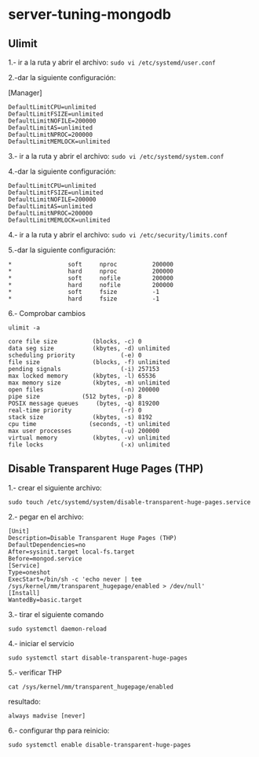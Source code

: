 # server-tuning-mongodb
## Ulimit

1.- ir a la ruta y abrir el archivo:
``sudo vi /etc/systemd/user.conf``

2.-dar la siguiente configuración:

[Manager]

```text
DefaultLimitCPU=unlimited
DefaultLimitFSIZE=unlimited
DefaultLimitNOFILE=200000
DefaultLimitAS=unlimited
DefaultLimitNPROC=200000
DefaultLimitMEMLOCK=unlimited
```

3.- ir a la ruta y abrir el archivo:
``sudo vi /etc/systemd/system.conf``

4.-dar la siguiente configuración:

```text
DefaultLimitCPU=unlimited
DefaultLimitFSIZE=unlimited
DefaultLimitNOFILE=200000
DefaultLimitAS=unlimited
DefaultLimitNPROC=200000
DefaultLimitMEMLOCK=unlimited
```

4.- ir a la ruta y abrir el archivo:
``sudo vi /etc/security/limits.conf``

5.-dar la siguiente configuración:

```text
*                soft     nproc          200000
*                hard     nproc          200000
*                soft     nofile         200000
*                hard     nofile         200000
*                soft     fsize          -1
*                hard     fsize          -1
```

6.- Comprobar cambios

``ulimit -a``

```text
core file size          (blocks, -c) 0
data seg size           (kbytes, -d) unlimited
scheduling priority             (-e) 0
file size               (blocks, -f) unlimited
pending signals                 (-i) 257153
max locked memory       (kbytes, -l) 65536
max memory size         (kbytes, -m) unlimited
open files                      (-n) 200000
pipe size            (512 bytes, -p) 8
POSIX message queues     (bytes, -q) 819200
real-time priority              (-r) 0
stack size              (kbytes, -s) 8192
cpu time               (seconds, -t) unlimited
max user processes              (-u) 200000
virtual memory          (kbytes, -v) unlimited
file locks                      (-x) unlimited
```
## Disable Transparent Huge Pages (THP)

1.- crear el siguiente archivo:

``sudo touch /etc/systemd/system/disable-transparent-huge-pages.service``

2.- pegar en el archivo:

```text
[Unit]
Description=Disable Transparent Huge Pages (THP)
DefaultDependencies=no
After=sysinit.target local-fs.target
Before=mongod.service
[Service]
Type=oneshot
ExecStart=/bin/sh -c 'echo never | tee /sys/kernel/mm/transparent_hugepage/enabled > /dev/null'
[Install]
WantedBy=basic.target
```
3.- tirar el siguiente comando

``sudo systemctl daemon-reload``

4.- iniciar el servicio

``sudo systemctl start disable-transparent-huge-pages``

5.- verificar THP

``cat /sys/kernel/mm/transparent_hugepage/enabled``

resultado:

``always madvise [never]``

6.- configurar thp para reinicio:

``sudo systemctl enable disable-transparent-huge-pages``

